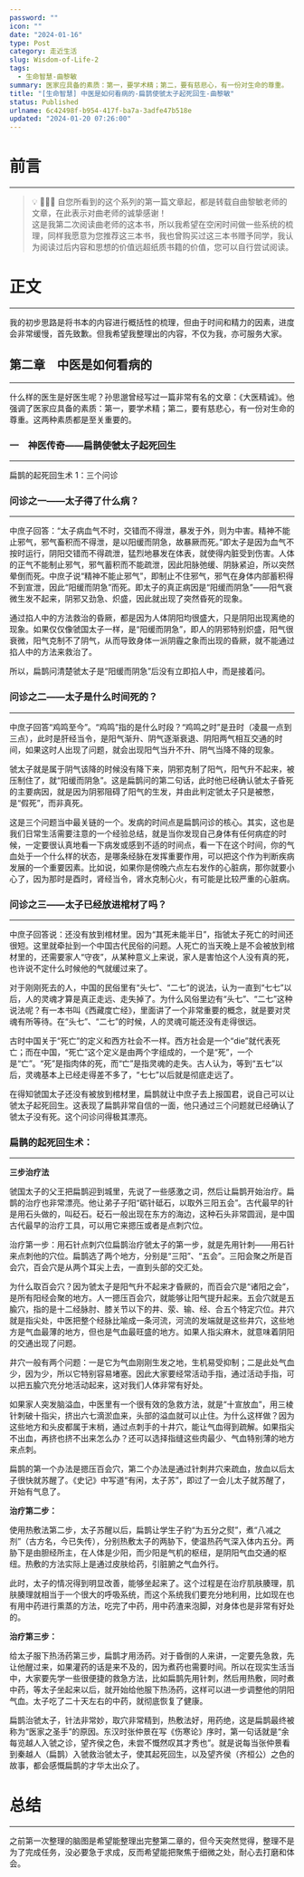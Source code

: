 ```yaml
---
password: ""
icon: ""
date: "2024-01-16"
type: Post
category: 走近生活
slug: Wisdom-of-Life-2
tags:
  - 生命智慧-曲黎敏
summary: 医家应具备的素质：第一，要学术精；第二，要有慈悲心，有一份对生命的尊重。
title: "[生命智慧] 中医是如何看病的-扁鹊使虢太子起死回生-曲黎敏"
status: Published
urlname: 6c42498f-b954-417f-ba7a-3adfe47b518e
updated: "2024-01-20 07:26:00"
---
```


# 前言

---

> 💡 🌺🌺🌺 自您所看到的这个系列的第一篇文章起，都是转载自曲黎敏老师的文章，在此表示对曲老师的诚挚感谢！  
>  这是我第二次阅读曲老师的这本书，所以我希望在空闲时间做一些系统的梳理，同样我愿意为您推荐这三本书，我也曾购买过这三本书赠予同学，我认为阅读过后内容和思想的价值远超纸质书籍的价值，您可以自行尝试阅读。

# 正文

---

我的初步思路是将书本的内容进行概括性的梳理，但由于时间和精力的因素，进度会非常缓慢，首先致歉。但我希望我整理出的内容，不仅为我，亦可服务大家。

## 第二章　中医是如何看病的

---

什么样的医生是好医生呢？孙思邈曾经写过一篇非常有名的文章：《大医精诚》。他强调了医家应具备的素质：第一，要学术精；第二，要有慈悲心，有一份对生命的尊重。这两种素质都是至关重要的。

### 一　神医传奇——扁鹊使虢太子起死回生

---

扁鹊的起死回生术 1：三个问诊

### 问诊之一——太子得了什么病？

---

中庶子回答：“太子病血气不时，交错而不得泄，暴发于外，则为中害。精神不能止邪气，邪气畜积而不得泄，是以阳缓而阴急，故暴厥而死。”即太子是因为血气不按时运行，阴阳交错而不得疏泄，猛烈地暴发在体表，就使得内脏受到伤害。人体的正气不能制止邪气，邪气蓄积而不能疏泄，因此阳脉弛缓、阴脉紧迫，所以突然晕倒而死。中庶子说“精神不能止邪气”，即制止不住邪气，邪气在身体内部蓄积得不到宣泄，因此“阳缓而阴急”而死。即太子的真正病因是“阳缓而阴急”——阳气衰微生发不起来，阴邪又劲急、炽盛，因此就出现了突然昏死的现象。

通过掐人中的方法救治的昏厥，都是因为人体阴阳均很盛大，只是阴阳出现离绝的现象。如果仅仅像虢国太子一样，是“阳缓而阴急”，即人的阴邪特别炽盛，阳气很衰微，阳气克制不了阴气，从而导致身体一派阴霾之象而出现的昏厥，就不能通过掐人中的方法来救治了。

所以，扁鹊问清楚虢太子是“阳缓而阴急”后没有立即掐人中，而是接着问。

### 问诊之二——太子是什么时间死的？

---

中庶子回答“鸡鸣至今”。“鸡鸣”指的是什么时段？“鸡鸣之时”是丑时（凌晨一点到三点），此时是肝经当令，是阳气渐升、阴气逐渐衰退、阴阳两气相互交通的时间，如果这时人出现了问题，就会出现阳气当升不升、阴气当降不降的现象。

虢太子就是属于阴气该降的时候没有降下来，阴邪克制了阳气，阳气升不起来，被压制住了，就“阳缓而阴急”。这是扁鹊问的第二句话，此时他已经确认虢太子昏死的主要病因，就是因为阴邪阻碍了阳气的生发，并由此判定虢太子只是被憋，是“假死”，而非真死。

这是三个问题当中最关链的一个。发病的时间点是扁鹊问诊的核心。其实，这也是我们日常生活需要注意的一个经验总结，就是当你发现自己身体有任何病症的时候，一定要很认真地看一下病发或感到不适的时间点，看一下在这个时间，你的气血处于一个什么样的状态，是哪条经脉在发挥重要作用，可以把这个作为判断疾病发展的一个重要因素。比如说，如果你是傍晚六点左右发作的心脏病，那你就要小心了，因为那时是酉时，肾经当令，肾水克制心火，有可能是比较严重的心脏病。

### 问诊之三——太子已经放进棺材了吗？

---

中庶子回答说：还没有放到棺材里。因为“其死未能半日”，指虢太子死亡的时间还很短。这里就牵扯到一个中国古代民俗的问题。人死亡的当天晚上是不会被放到棺材里的，还需要家人“守夜”，从某种意义上来说，家人是害怕这个人没有真的死，也许说不定什么时候他的气就缓过来了。

对于刚刚死去的人，中国的民俗里有“头七”、“二七”的说法，认为一直到“七七”以后，人的灵魂才算是真正走远、走失掉了。为什么风俗里边有“头七”、“二七”这种说法呢？有一本书叫《西藏度亡经》，里面讲了一个非常重要的概念，就是要对灵魂有所等待。在“头七”、“二七”的时候，人的灵魂可能还没有走得很远。

古时中国关于“死亡”的定义和西方社会不一样。西方社会是一个“die”就代表死亡；而在中国，“死亡”这个定义是由两个字组成的，一个是“死”，一个是“亡”。“死”是指肉体的死，而“亡”是指灵魂的走失。古人认为，等到“五七”以后，灵魂基本上已经走得差不多了，“七七”以后就是彻底走远了。

在得知虢国太子还没有被放到棺材里，扁鹊就让中庶子去上报国君，说自己可以让虢太子起死回生。这表现了扁鹊非常自信的一面，他只通过三个问题就已经确认了虢太子没有死。这个问诊问得极其漂亮。

### 扁鹊的起死回生术：

---

**三步治疗法**

虢国太子的父王把扁鹊迎到城里，先说了一些感激之词，然后让扁鹊开始治疗。扁鹊的治疗也非常漂亮。他让弟子子阳“砺针砥石，以取外三阳五会”。古代最早的针是用石头做的，叫砭石。砭石一般出现在东方的海边，这种石头非常圆润，是中国古代最早的治疗工具，可以用它来摁压或者是点刺穴位。

治疗第一步：用石针点刺穴位扁鹊治疗虢太子的第一步，就是先用针刺——用石针来点刺他的穴位。扁鹊选了两个地方，分别是“三阳”、“五会”。三阳会聚之所是百会穴，百会穴是从两个耳尖上去，一直到头部的交汇处。

为什么取百会穴？因为虢太子是阳气升不起来才昏厥的，而百会穴是“诸阳之会”，是所有阳经会聚的地方。人一摁压百会穴，就能够让阳气提升起来。五会穴就是五腧穴，指的是十二经脉肘、膝关节以下的井、荥、输、经、合五个特定穴位。井穴就是指尖处，中医把整个经脉比喻成一条河流，河流的发端就是这些井穴，这些地方是气血最薄的地方，但也是气血最旺盛的地方。如果人指尖麻木，就意味着阴阳的交通出现了问题。

井穴一般有两个问题：一是它为气血刚刚生发之地，生机易受抑制；二是此处气血少，因为少，所以它特别容易堵塞。因此大家要经常活动手指，通过活动手指，可以把五腧穴充分地活动起来，这对我们人体非常有好处。

如果家人突发脑溢血，中医里有一个很有效的急救方法，就是“十宣放血”，用三棱针刺破十指尖，挤出六七滴淤血来，头部的溢血就可以止住。为什么这样做？因为这些地方和头皮都属于末梢，通过点刺手的十井穴，能让气血得到疏解。如果指尖不出血，再挤也挤不出来怎么办？还可以选择指缝这些肉最少、气血特别薄的地方来点刺。

扁鹊的第一个办法是摁压百会穴，第二个办法是通过针刺井穴来疏血，放血以后太子很快就苏醒了。《史记》中写道“有闲，太子苏”，即过了一会儿太子就苏醒了，开始有气息了。

**治疗第二步：**

使用热敷法第二步，太子苏醒以后，扁鹊让学生子豹“为五分之熨”，煮“八减之剂”（古方名，今已失传），分别热敷太子的两胁下，使温热药气深入体内五分。两胁下是由胆经所主，在人体是少阳，而少阳是气机的枢纽，是阴阳气血交通的枢纽。热敷的方法实际上是通过皮肤给药，引脏腑之气血外行。

此时，太子的情况得到明显改善，能够坐起来了。这个过程是在治疗肌肤腠理，肌肤腠理就相当于一个很大的呼吸系统，而这个系统我们要充分地利用，比如现在也有用中药进行熏蒸的方法，吃完了中药，用中药渣来泡脚，对身体也是非常有好处的。

**治疗第三步：**

给太子服下热汤药第三步，扁鹊才用汤药。对于昏倒的人来讲，一定要先急救，先让他醒过来，如果灌药的话是来不及的，因为煮药也需要时间。所以在现实生活当中，大家要先学一些很便捷的救急方法，比如扁鹊先用针刺，然后用热敷，同时煮中药，等太子坐起来以后，就开始给他服下热汤药，这样可以进一步调整他的阴阳气血。太子吃了二十天左右的中药，就彻底恢复了健康。

扁鹊治虢太子，针法非常妙，取穴非常精到，热敷法好，用药绝，这是扁鹊最终被称为“医家之圣手”的原因。东汉时张仲景在写《伤寒论》序时，第一句话就是“余每览越人入虢之诊，望齐侯之色，未尝不慨然叹其才秀也”。就是说每当张仲景看到秦越人（扁鹊）入虢救治虢太子，使其起死回生，以及望齐侯（齐桓公）之色的故事，都会感慨扁鹊的才华太出众了。

# 总结

---

之前第一次整理的脑图是希望能整理出完整第二章的，但今天突然觉得，整理不是为了完成任务，没必要急于求成，反而希望能把聚焦于细微之处，耐心去打磨和体会。
